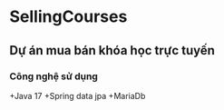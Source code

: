 ﻿# SellingCourses

## Dự án mua bán khóa học trực tuyến

### Công nghệ sử dụng
  +Java 17
  +Spring data jpa
  +MariaDb
